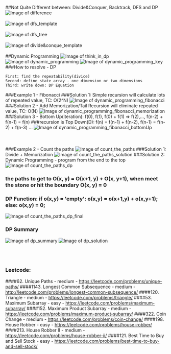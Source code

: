 ##Not Quite Different between: Divide&Conquer, Backtrack, DFS and DP
![Image of difference](imgs/difference.jpg)<br></br>
![Image of dfs_template](imgs/dfs_template.jpg)<br></br>
![Image of dfs_tree](imgs/dfs_tree.jpg)<br></br>
![Image of divide&conque_template](imgs/divide&conque_template.jpg)<br></br>
##Dynamic Programming
![Image of think_in_dp](imgs/think_in_dp.jpg)
![Image of dynamic_programming](imgs/dynamic_programming.jpg)
![Image of dynamic_programming_key](imgs/dynamic_programming_key.jpg)
###How to resolve - DP
```
First: find the repeatability(divice)
Second: define state array - one dimension or two dimensions
Third: write down: DP Equation
```
###Example 1 - Fibonacci
###Solution 1: Simple recursion will calculate lots of repeated value, TC: O(2^N)
![Image of dynamic_programming_fibonacci](imgs/dynamic_programming_fibonacci.jpg)
###Solution 2 - Add Memorization/Tail Recursion will eliminate repeated value, TC: O(N)
![Image of dynamic_programming_fibonacci_memorization](imgs/dynamic_programming_fibonacci_memorization.jpg)
###Solution 3 - Bottom Up(iteration): f(0), f(1), f(0) + f(1) => f(2),..., f(n-2) + f(n-1) = f(n) 
###recursion is Top Down(D): f(n) = f(n-1) + f(n-2), f(n-1) = f(n-2) + f(n-3) ...
![Image of dynamic_programming_fibonacci_bottomUp](imgs/dynamic_programming_fibonacci_bottomUp.jpg)
<br></br>
<br></br>
###Example 2 - Count the paths
![Image of count_the_paths](imgs/count_the_paths.jpg)
###Solution 1: Divide + Memorization
![Image of count_the_paths_solution](imgs/count_the_paths_solution.jpg)
###Solution 2: Dynamic Programming - program from the end to the top
![Image of count_the_paths_dp](imgs/count_the_paths_dp.jpg)
### the paths to get to O(x, y) = O(x+1, y) + O(x, y+1), when meet the stone or hit the boundary O(x, y) = 0
### DP Function: if o(x,y) = 'empty': o(x,y) = o(x+1,y) + o(x,y+1); else: o(x,y) = 0;
![Image of count_the_paths_dp_final](imgs/count_the_paths_dp_final.jpg)
### DP Summary
![Image of dp_summary](imgs/dp_summary.jpg)
![Image of dp_solution](imgs/dp_solution.jpg)
<br></br>
<br></br>
### Leetcode:
####62. Unique Paths - medium - https://leetcode.com/problems/unique-paths/
####1143. Longest Common Subsequence - medium - http://leetcode.com/problems/longest-common-subsequence/
####120. Triangle - medium - https://leetcode.com/problems/triangle/
####53. Maximum Subarray - easy - https://leetcode.com/problems/maximum-subarray/
####152. Maximum Product Subarray - medium - https://leetcode.com/problems/maximum-product-subarray/
####322. Coin Change - medium - https://leetcode.com/problems/coin-change/
####198. House Robber - easy - https://leetcode.com/problems/house-robber/
####213. House Robber II - medium - https://leetcode.com/problems/house-robber-ii/
####121. Best Time to Buy and Sell Stock - easy - https://leetcode.com/problems/best-time-to-buy-and-sell-stock/